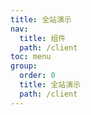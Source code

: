 ```yaml
---
title: 全站演示
nav:
  title: 组件
  path: /client
toc: menu
group:
  order: 0
  title: 全站演示
  path: /client
---
```


<code src="./demos/demo1.tsx"/>

